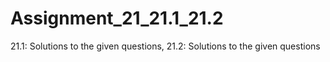 # Assignment_21_21.1_21.2
21.1: Solutions to the given questions, 21.2: Solutions to the given questions

